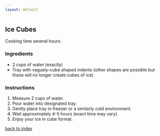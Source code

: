 ```yaml
---
layout: default
---
```

## Ice Cubes
Cooking time several hours.

### Ingredients

- 2 cups of water (exactly)
- Tray with vaguely-cube shaped indents (other shapes are possible but these will no longer create cubes of ice)

### Instructions
1. Measure 2 cups of water.
2. Pour water into designated tray.
3. Gently place tray in freezer or a similarly cold environment.
4. Wait approximately 4-5 hours (exact time may vary).
5. Enjoy your ice in cube format.

<!--
Keep this link to return to the index
-->
[back to index](../)